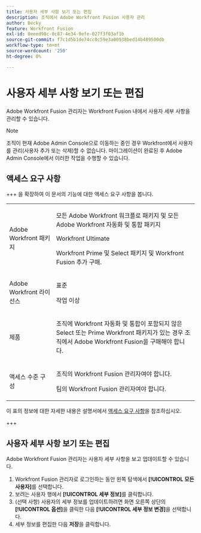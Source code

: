 ```yaml
---
title: 사용자 세부 사항 보기 또는 편집
description: 조직에서 Adobe Workfront Fusion 사용자 관리
author: Becky
feature: Workfront Fusion
exl-id: 0eeed98c-0c87-4e34-9efe-027f3f03af1b
source-git-commit: f7c1d5b1de74cc0c59e3a00938bed14b489500db
workflow-type: tm+mt
source-wordcount: '250'
ht-degree: 0%

---
```


# 사용자 세부 사항 보기 또는 편집

Adobe Workfront Fusion 관리자는 Workfront Fusion 내에서 사용자 세부 사항을 관리할 수 있습니다.

>[!NOTE]
>
>조직이 현재 Adobe Admin Console으로 이동하는 중인 경우 Workfront에서 사용자를 관리(사용자 추가 또는 삭제)할 수 없습니다. 마이그레이션이 완료된 후 Adobe Admin Console에서 이러한 작업을 수행할 수 있습니다.

## 액세스 요구 사항

+++ 을 확장하여 이 문서의 기능에 대한 액세스 요구 사항을 봅니다.

<table style="table-layout:auto">
 <col> 
 <col> 
 <tbody> 
  <tr> 
   <td role="rowheader">Adobe Workfront 패키지</td> 
   <td> <p>모든 Adobe Workfront 워크플로 패키지 및 모든 Adobe Workfront 자동화 및 통합 패키지</p><p>Workfront Ultimate</p><p>Workfront Prime 및 Select 패키지 및 Workfront Fusion 추가 구매.</p> </td> 
  </tr> 
  <tr data-mc-conditions=""> 
   <td role="rowheader">Adobe Workfront 라이선스</td> 
   <td> <p>표준</p><p>작업 이상</p> </td> 
  </tr> 
  <tr> 
   <td role="rowheader">제품</td> 
   <td>
   <p>조직에 Workfront 자동화 및 통합이 포함되지 않은 Select 또는 Prime Workfront 패키지가 있는 경우 조직에서 Adobe Workfront Fusion을 구매해야 합니다.</li></ul>
   </td> 
  </tr>
  <tr data-mc-conditions=""> 
   <td role="rowheader">액세스 수준 구성</td> 
   <td> 
     <p>조직의 Workfront Fusion 관리자여야 합니다.</p>
     <p>팀의 Workfront Fusion 관리자여야 합니다.</p>
   </td> 
  </tr> 
 </tbody> 
</table>

이 표의 정보에 대한 자세한 내용은 설명서에서 [액세스 요구 사항](/help/workfront-fusion/references/licenses-and-roles/access-level-requirements-in-documentation.md)을 참조하십시오.

+++

## 사용자 세부 사항 보기 또는 편집

Adobe Workfront Fusion 관리자는 사용자 세부 사항을 보고 업데이트할 수 있습니다.

1. Workfront Fusion 관리자로 로그인하는 동안 왼쪽 탐색에서 **[!UICONTROL 모든 사용자]**&#x200B;를 선택합니다.
1. 보려는 사용자 행에서 **[!UICONTROL 세부 정보]**&#x200B;를 클릭합니다.
1. (선택 사항) 사용자의 세부 정보를 업데이트하려면 화면 오른쪽 상단의 **[!UICONTROL 옵션]**&#x200B;을 클릭한 다음 **[!UICONTROL 세부 정보 변경]**&#x200B;을 선택합니다.
1. 세부 정보를 편집한 다음 **저장**&#x200B;을 클릭합니다.
